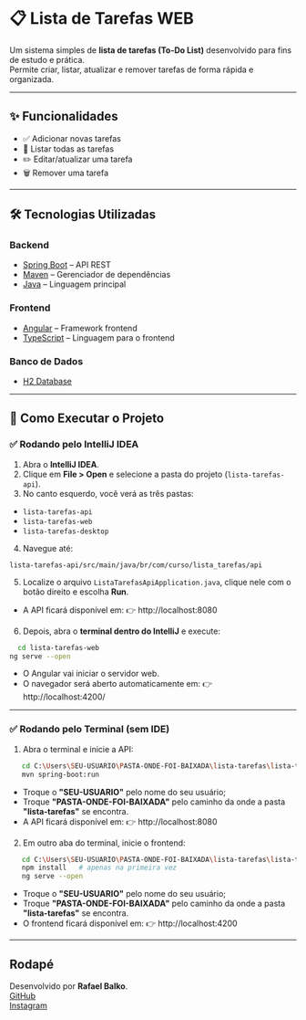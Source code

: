 # 📋 Lista de Tarefas WEB

Um sistema simples de **lista de tarefas (To-Do List)** desenvolvido para fins de estudo e prática.  
Permite criar, listar, atualizar e remover tarefas de forma rápida e organizada.

---
## ✨ Funcionalidades

- ✅ Adicionar novas tarefas
- 📌 Listar todas as tarefas
- ✏️ Editar/atualizar uma tarefa
- 🗑️ Remover uma tarefa

---

## 🛠️ Tecnologias Utilizadas

### Backend
- [Spring Boot](https://spring.io/projects/spring-boot) – API REST
- [Maven](https://maven.apache.org/) – Gerenciador de dependências
- [Java](https://www.oracle.com/java/) – Linguagem principal

### Frontend
- [Angular](https://angular.io/) – Framework frontend
- [TypeScript](https://www.typescriptlang.org/) – Linguagem para o frontend

### Banco de Dados
- [H2 Database](https://www.h2database.com/)

---

## 🚀 Como Executar o Projeto

### ✅ Rodando pelo IntelliJ IDEA
1. Abra o **IntelliJ IDEA**.
2. Clique em **File > Open** e selecione a pasta do projeto (`lista-tarefas-api`).
3. No canto esquerdo, você verá as três pastas:
  - `lista-tarefas-api`
  - `lista-tarefas-web`
  - `lista-tarefas-desktop`
4. Navegue até:  
```
lista-tarefas-api/src/main/java/br/com/curso/lista_tarefas/api
```
5. Localize o arquivo `ListaTarefasApiApplication.java`, clique nele com o botão direito e escolha **Run**.
- A API ficará disponível em: 👉 http://localhost:8080

6. Depois, abra o **terminal dentro do IntelliJ** e execute:
```bash
  cd lista-tarefas-web
ng serve --open
```
- O Angular vai iniciar o servidor web.
- O navegador será aberto automaticamente em: 👉 http://localhost:4200/
---

### ✅ Rodando pelo Terminal (sem IDE)

1. Abra o terminal e inicie a API:
```bash
   cd C:\Users\SEU-USUARIO\PASTA-ONDE-FOI-BAIXADA\lista-tarefas\lista-tarefas-api
   mvn spring-boot:run
```
- Troque o **"SEU-USUARIO"** pelo nome do seu usuário;
- Troque **"PASTA-ONDE-FOI-BAIXADA"** pelo caminho da onde a pasta **"lista-tarefas"** se encontra.
- A API ficará disponível em: 👉 http://localhost:8080

2. Em outro aba do terminal, inicie o frontend:
```bash
   cd C:\Users\SEU-USUARIO\PASTA-ONDE-FOI-BAIXADA\lista-tarefas\lista-tarefas-web
   npm install   # apenas na primeira vez
   ng serve --open
```
- Troque o **"SEU-USUARIO"** pelo nome do seu usuário;
- Troque **"PASTA-ONDE-FOI-BAIXADA"** pelo caminho da onde a pasta **"lista-tarefas"** se encontra. 
- O frontend ficará disponível em: 👉 http://localhost:4200

---
## Rodapé
Desenvolvido por **Rafael Balko**.  
[GitHub](https://github.com/rafabalko)  
[Instagram](https://www.instagram.com/rafaabalko/?hl=pt-br)
